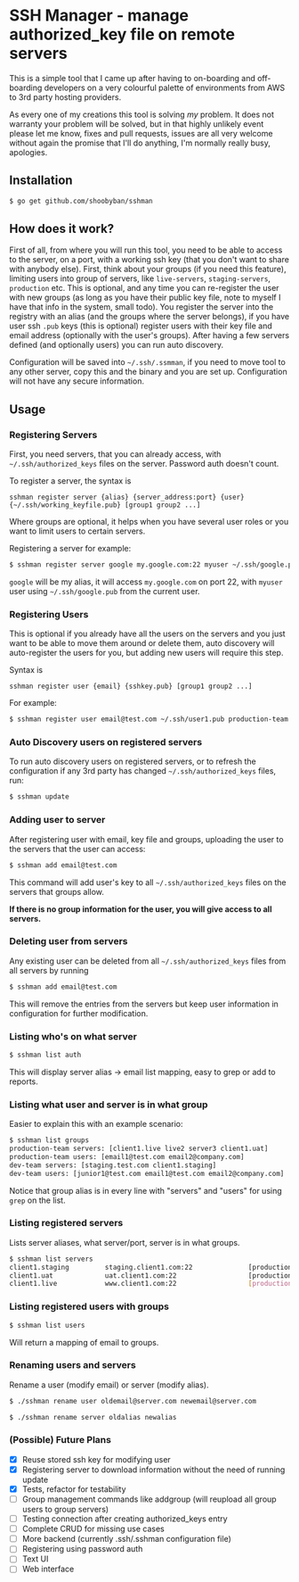# SSH Manager - manage authorized_key file on remote servers

This is a simple tool that I came up after having to on-boarding and off-boarding developers on a
very colourful palette of environments from AWS to 3rd party hosting providers.

As every one of my creations this tool is solving _my_ problem. It does not warranty your problem will be solved,
but in that highly unlikely event please let me know, fixes and pull requests, issues are all very welcome without
again the promise that I'll do anything, I'm normally really busy, apologies.

## Installation

```sh
$ go get github.com/shoobyban/sshman
```

## How does it work?

First of all, from where you will run this tool, you need to be able to access to the server, on a port, 
with a working ssh key (that you don't want to share with anybody else).
First, think about your groups (if you need this feature), limiting users into group of servers, like `live-servers`, `staging-servers`, `production` etc.
This is optional, and any time you can re-register the user with new groups (as long as you have their public key file, note to myself I have that info in the system, small todo).
You register the server into the registry with an alias (and the groups where the server belongs), if you have user ssh `.pub` keys (this is optional) register users with their key file and email address (optionally with the user's groups).
After having a few servers defined (and optionally users) you can run auto discovery.

Configuration will be saved into `~/.ssh/.ssmman`, if you need to move tool to any other server, copy this and the binary and you are set up. Configuration will not have any secure information.

## Usage

### Registering Servers
First, you need servers, that you can already access, with `~/.ssh/authorized_keys` files on the server. Password auth doesn't count.

To register a server, the syntax is 

```sshman register server {alias} {server_address:port} {user} {~/.ssh/working_keyfile.pub} [group1 group2 ...]```

Where groups are optional, it helps when you have several user roles or you want to limit users to certain servers.

Registering a server for example:

```sh
$ sshman register server google my.google.com:22 myuser ~/.ssh/google.pub deploy hosting google
```

`google` will be my alias, it will access `my.google.com` on port 22, with `myuser` user using `~/.ssh/google.pub` from the current user.

### Registering Users

This is optional if you already have all the users on the servers and you just want to be able to move them around or delete them, auto discovery will auto-register the users for you, but adding new users will require this step.

Syntax is 

```sshman register user {email} {sshkey.pub} [group1 group2 ...]```

For example:

```sh
$ sshman register user email@test.com ~/.ssh/user1.pub production-team staging-servers
```

### Auto Discovery users on registered servers

To run auto discovery users on registered servers, or to refresh the configuration if any 3rd party has changed `~/.ssh/authorized_keys` files, run:

```sh
$ sshman update
```

### Adding user to server

After registering user with email, key file and groups, uploading the user to the servers that the user can access:

```sh
$ sshman add email@test.com
```

This command will add user's key to all `~/.ssh/authorized_keys` files on the servers that groups allow. 

**If there is no group information for the user, you will give access to all servers.**

### Deleting user from servers

Any existing user can be deleted from all `~/.ssh/authorized_keys` files from all servers by running 

```sh
$ sshman add email@test.com
```

This will remove the entries from the servers but keep user information in configuration for further modification.

### Listing who's on what server

```sh
$ sshman list auth
```

This will display server alias -> email list mapping, easy to grep or add to reports.

### Listing what user and server is in what group

Easier to explain this with an example scenario:

```sh
$ sshman list groups
production-team servers: [client1.live live2 server3 client1.uat]
production-team users: [email1@test.com email2@company.com]
dev-team servers: [staging.test.com client1.staging]
dev-team users: [junior1@test.com email1@test.com email2@company.com]
```

Notice that group alias is in every line with "servers" and "users" for using `grep` on the list.

### Listing registered servers

Lists server aliases, what server/port, server is in what groups.

```sh 
$ sshman list servers
client1.staging        	staging.client1.com:22              [production-team dev-team]
client1.uat        	    uat.client1.com:22               	[production-team dev-team]
client1.live        	www.client1.com:22               	[production-team]
```

### Listing registered users with groups

```sh
$ sshman list users
```

Will return a mapping of email to groups.

### Renaming users and servers

Rename a user (modify email) or server (modify alias).
```sh
$ ./sshman rename user oldemail@server.com newemail@server.com

$ ./sshman rename server oldalias newalias
```

### (Possible) Future Plans

- [x] Reuse stored ssh key for modifying user
- [x] Registering server to download information without the need of running update
- [x] Tests, refactor for testability
- [ ] Group management commands like addgroup (will reupload all group users to group servers)
- [ ] Testing connection after creating authorized_keys entry
- [ ] Complete CRUD for missing use cases
- [ ] More backend (currently .ssh/.sshman configuration file)
- [ ] Registering using password auth
- [ ] Text UI
- [ ] Web interface
